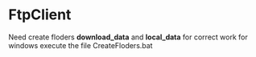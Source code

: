 # FtpClient
Need сreate floders **download_data** and **local_data** for correct work for windows execute the file CreateFloders.bat
